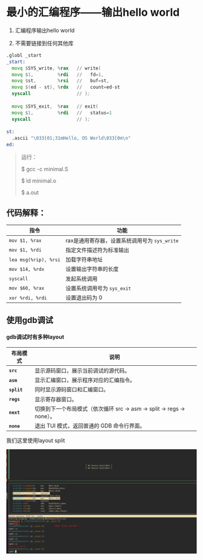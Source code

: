 # 最小的汇编程序——输出hello world

1. 汇编程序输出hello world

2. 不需要链接到任何其他库

```asm
.globl _start
_start:
  movq $SYS_write, %rax   // write(
  movq $1,         %rdi   //   fd=1,
  movq $st,        %rsi   //   buf=st,
  movq $(ed - st), %rdx   //   count=ed-st
  syscall                 // );

  movq $SYS_exit,  %rax   // exit(
  movq $1,         %rdi   //   status=1
  syscall                 // );

st:
  .ascii "\033[01;31mHello, OS World\033[0m\n"
ed:
```

> 运行：
> 
> $ gcc -c minimal.S
> 
> $ ld minimal.o
> 
> $ a.out

## 代码解释：

| 指令                    | 功能                             |
| --------------------- | ------------------------------ |
| `mov $1, %rax`        | rax是通用寄存器，设置系统调用号为 `sys_write` |
| `mov $1, %rdi`        | 指定文件描述符为标准输出                   |
| `lea msg(%rip), %rsi` | 加载字符串地址                        |
| `mov $14, %rdx`       | 设置输出字符串的长度                     |
| `syscall`             | 发起系统调用                         |
| `mov $60, %rax`       | 设置系统调用号为 `sys_exit`            |
| `xor %rdi, %rdi`      | 设置退出码为 0                       |

## 使用gdb调试

#### gdb调试时有多种layout

| 布局模式        | 说明                                                |
| ----------- | ------------------------------------------------- |
| **`src`**   | 显示源码窗口，展示当前调试的源代码。                                |
| **`asm`**   | 显示汇编窗口，展示程序对应的汇编指令。                               |
| **`split`** | 同时显示源码窗口和汇编窗口。                                    |
| **`regs`**  | 显示寄存器窗口。                                          |
| **`next`**  | 切换到下一个布局模式（依次循环 src → asm → split → regs → none）。 |
| **`none`**  | 退出 TUI 模式，返回普通的 GDB 命令行界面。                        |

我们这里使用layout split

![](.\pic\gdb_debug.png)
